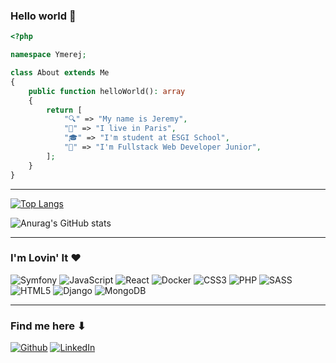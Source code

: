 ### Hello world 👋

```php
<?php

namespace Ymerej;

class About extends Me
{
    public function helloWorld(): array
    {
        return [
            "🔍" => "My name is Jeremy",
            "📌" => "I live in Paris",
            "🎓" => "I'm student at ESGI School",
            "💼" => "I'm Fullstack Web Developer Junior",
        ];
    }
}
```

---

[![Top Langs](https://github-readme-stats.vercel.app/api/top-langs/?username=ymerej-noyorb&layout=compact&theme=github_dark&langs_count=10)](https://github.com/anuraghazra/github-readme-stats)

![Anurag's GitHub stats](https://github-readme-stats.vercel.app/api?username=ymerej-noyorb&show_icons=true&theme=github_dark&count_private=true&hide=stars,issues,contribs)

---

### I'm Lovin' It ❤
<p>
  <img alt="Symfony" src="https://img.shields.io/badge/-Symfony-000000?style=flat-square&logo=symfony&logoColor=white" />
  <img alt="JavaScript" src="https://img.shields.io/badge/JavaScript-F7DF1E?style=flat-square&logo=javascript&logoColor=black" />
  <img alt="React" src="https://img.shields.io/badge/-React-45b8d8?style=flat-square&logo=react&logoColor=white" />
  <img alt="Docker" src="https://img.shields.io/badge/-Docker-46a2f1?style=flat-square&logo=docker&logoColor=white" />
  <img alt="CSS3" src="https://img.shields.io/badge/CSS3-1572B6?style=flat-square&logo=css3&logoColor=white" />
  <img alt="PHP" src="https://img.shields.io/badge/PHP-777BB4?style=flat-square&logo=php&logoColor=white" />
  <img alt="SASS" src="https://img.shields.io/badge/-Sass-CC6699?style=flat-square&logo=sass&logoColor=white" />
  <img alt="HTML5" src="https://img.shields.io/badge/-HTML5-E34F26?style=flat-square&logo=html5&logoColor=white" />
  <img alt="Django" src="https://img.shields.io/badge/Django-092E20?style=flat-square&logo=django&logoColor=white" />
  <img alt="MongoDB" src="https://img.shields.io/badge/-MongoDB-13aa52?style=flat-square&logo=mongodb&logoColor=white" />
</p>

---

### Find me here ⬇

<p>
  <a href="https://github.com/ymerej-noyorb" target="_blank"><img alt="Github" src="https://img.shields.io/badge/GitHub-%2312100E.svg?&style=for-the-badge&logo=Github&logoColor=white" /></a>
  <a href="https://www.linkedin.com/in/jeremy-broyon/" target="_blank"><img alt="LinkedIn" src="https://img.shields.io/badge/linkedin-%230077B5.svg?&style=for-the-badge&logo=linkedin&logoColor=white" /></a>
</p>
